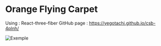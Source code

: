# Orange Flying Carpet
Using : React-three-fiber
GitHub page : https://yegotachi.github.io/csb-4plnh/

![Exemple](https://cdn.discordapp.com/attachments/566324864630259762/828542142686298132/test.gif)
